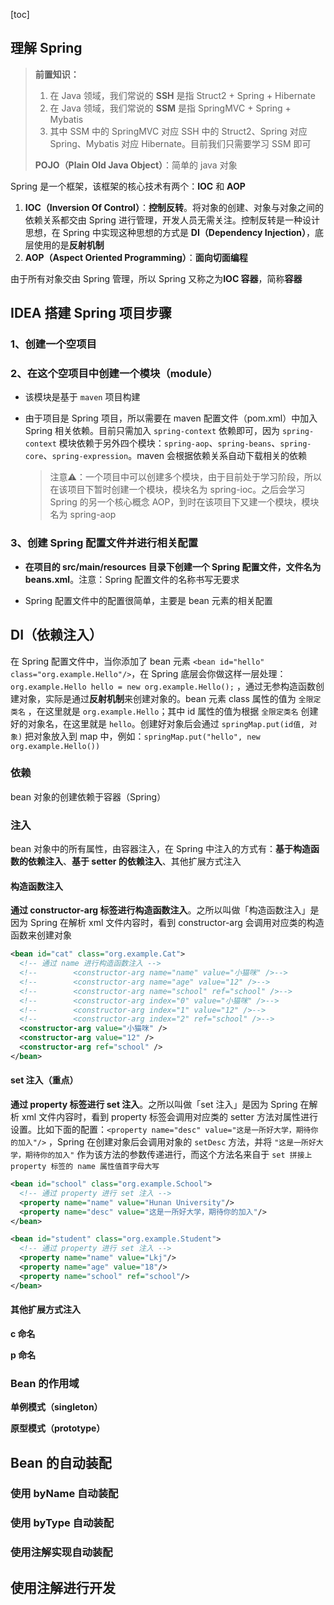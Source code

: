 [toc]

## 理解 Spring

> **前置知识：**
>
> 1. 在 Java 领域，我们常说的 **SSH** 是指 Struct2 + Spring + Hibernate
> 2. 在 Java 领域，我们常说的 **SSM** 是指 SpringMVC + Spring + Mybatis
> 3. 其中 SSM 中的 SpringMVC 对应 SSH 中的 Struct2、Spring 对应 Spring、Mybatis 对应 Hibernate。目前我们只需要学习 SSM 即可
>
> **POJO（Plain Old Java Object）**：简单的 java 对象

Spring 是一个框架，该框架的核心技术有两个：**IOC** 和 **AOP**

1. **IOC（Inversion Of Control）**：**控制反转**。将对象的创建、对象与对象之间的依赖关系都交由 Spring 进行管理，开发人员无需关注。控制反转是一种设计思想，在 Spring 中实现这种思想的方式是 **DI（Dependency Injection）**，底层使用的是**反射机制**
2. **AOP（Aspect Oriented Programming）**：**面向切面编程**

由于所有对象交由 Spring 管理，所以 Spring 又称之为**IOC 容器**，简称**容器**

## IDEA 搭建 Spring 项目步骤

### 1、创建一个空项目

### 2、在这个空项目中创建一个模块（module）

- 该模块是基于 `maven` 项目构建

- 由于项目是 Spring 项目，所以需要在 maven 配置文件（pom.xml）中加入 Spring 相关依赖。目前只需加入 `spring-context` 依赖即可，因为 `spring-context` 模块依赖于另外四个模块：`spring-aop`、`spring-beans`、`spring-core`、`spring-expression`。maven 会根据依赖关系自动下载相关的依赖

  > 注意⚠️：一个项目中可以创建多个模块，由于目前处于学习阶段，所以在该项目下暂时创建一个模块，模块名为 spring-ioc。之后会学习 Spring 的另一个核心概念 AOP，到时在该项目下又建一个模块，模块名为 spring-aop

### 3、创建 Spring 配置文件并进行相关配置

- **在项目的 src/main/resources 目录下创建一个 Spring 配置文件，文件名为 beans.xml**。注意：Spring 配置文件的名称书写无要求

- Spring 配置文件中的配置很简单，主要是 bean 元素的相关配置

## DI（依赖注入）

在 Spring 配置文件中，当你添加了 bean 元素 `<bean id="hello" class="org.example.Hello"/>`，在 Spring 底层会你做这样一层处理：`org.example.Hello hello = new org.example.Hello();` ，通过无参构造函数创建对象，实际是通过**反射机制**来创建对象的。bean 元素 class 属性的值为 `全限定类名` ，在这里就是 `org.example.Hello`；其中 id 属性的值为根据 `全限定类名` 创建好的对象名，在这里就是 `hello`。创建好对象后会通过 `springMap.put(id值, 对象)` 把对象放入到 map 中，例如：`springMap.put("hello", new org.example.Hello())`

### 依赖

bean 对象的创建依赖于容器（Spring）

### 注入

bean 对象中的所有属性，由容器注入，在 Spring 中注入的方式有：**基于构造函数的依赖注入**、**基于 setter 的依赖注入**、其他扩展方式注入

#### 构造函数注入

**通过 constructor-arg 标签进行构造函数注入**。之所以叫做「构造函数注入」是因为 Spring 在解析 xml 文件内容时，看到 constructor-arg 会调用对应类的构造函数来创建对象

```xml
<bean id="cat" class="org.example.Cat">
  <!-- 通过 name 进行构造函数注入 -->
  <!--        <constructor-arg name="name" value="小猫咪" />-->
  <!--        <constructor-arg name="age" value="12" />-->
  <!--        <constructor-arg name="school" ref="school" />-->
  <!--        <constructor-arg index="0" value="小猫咪" />-->
  <!--        <constructor-arg index="1" value="12" />-->
  <!--        <constructor-arg index="2" ref="school" />-->
  <constructor-arg value="小猫咪" />
  <constructor-arg value="12" />
  <constructor-arg ref="school" />
</bean>
```

#### set 注入（重点）

**通过 property 标签进行 set 注入**。之所以叫做「set 注入」是因为 Spring 在解析 xml 文件内容时，看到 property 标签会调用对应类的 setter 方法对属性进行设置。比如下面的配置：`<property name="desc" value="这是一所好大学，期待你的加入"/>` ，Spring 在创建对象后会调用对象的 `setDesc` 方法，并将 `"这是一所好大学，期待你的加入"` 作为该方法的参数传递进行，而这个方法名来自于 `set 拼接上 property 标签的 name 属性值首字母大写`

```xml
<bean id="school" class="org.example.School">
  <!-- 通过 property 进行 set 注入 -->
  <property name="name" value="Hunan University"/>
  <property name="desc" value="这是一所好大学，期待你的加入"/>
</bean>

<bean id="student" class="org.example.Student">
  <!-- 通过 property 进行 set 注入 -->
  <property name="name" value="Lkj"/>
  <property name="age" value="18"/>
  <property name="school" ref="school"/>
</bean>
```

#### 其他扩展方式注入

**c 命名**

**p 命名**

### Bean 的作用域

**单例模式（singleton）**

**原型模式（prototype）**

## Bean 的自动装配

### 使用 byName 自动装配

### 使用 byType 自动装配

### 使用注解实现自动装配

## 使用注解进行开发

